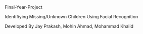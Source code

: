 Final-Year-Project


Identifiying Missing/Unknown Children Using Facial Recognition


Developed By Jay Prakash, Mohin Ahmad, Mohammad Khalid
